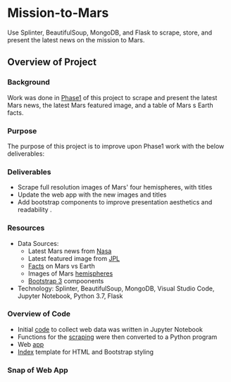 # Mission-to-Mars
Use Splinter, BeautifulSoup, MongoDB, and Flask to scrape, store, and present the latest news on the mission to Mars. 

## Overview of Project

### Background
Work was done in [Phase1](https://github.com/aberloro/Mission-to-Mars/tree/main/Phase1) of this project to scrape and present the latest Mars news, the latest Mars featured image, and a table of Mars s Earth facts. 

### Purpose
The purpose of this project is to improve upon Phase1 work with the below deliverables:

### Deliverables
 - Scrape full resolution images of Mars' four hemispheres, with titles
 - Update the web app with the new images and titles
 - Add bootstrap components to improve presentation aesthetics and readability
 .
### Resources
 - Data Sources: 
    - Latest Mars news from [Nasa](https://redplanetscience.com) 
    - Latest featured image from [JPL](https://spaceimages-mars.com)
    - [Facts](https://galaxyfacts-mars.com) on Mars vs Earth
    - Images of Mars [hemispheres](https://marshemispheres.com/)
    - [Bootstrap 3](https://getbootstrap.com/docs/3.3/css/) compoonents
 - Technology: Splinter, BeautifulSoup, MongoDB, Visual Studio Code, Jupyter Notebook, Python 3.7, Flask

 ### Overview of Code
 - Initial [code](https://github.com/aberloro/Mission-to-Mars/blob/main/Mission_to_Mars_Challenge.ipynb) to collect web data was written in Jupyter Notebook
 - Functions for the [scraping](https://github.com/aberloro/Mission-to-Mars/blob/main/scraping.py) were then converted to a Python program
 - Web [app](https://github.com/aberloro/Mission-to-Mars/blob/main/app.py) 
 - [Index](https://github.com/aberloro/Mission-to-Mars/blob/main/templates/index.html) template for HTML and Bootstrap styling

### Snap of Web App

